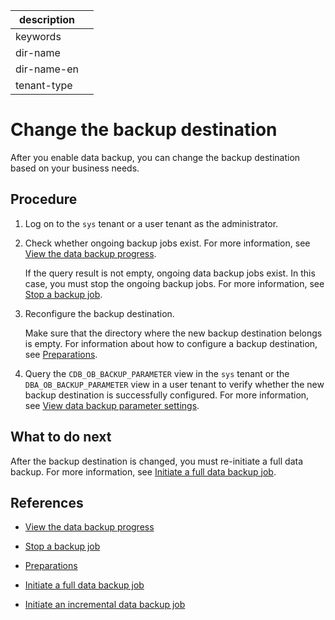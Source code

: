 |description||
|---|---|
|keywords||
|dir-name||
|dir-name-en||
|tenant-type||

# Change the backup destination

After you enable data backup, you can change the backup destination based on your business needs.

## Procedure

1. Log on to the `sys` tenant or a user tenant as the administrator.

2. Check whether ongoing backup jobs exist. For more information, see [View the data backup progress](500.view-data-backup-progress.md).

   If the query result is not empty, ongoing data backup jobs exist. In this case, you must stop the ongoing backup jobs. For more information, see [Stop a backup job](400.stop-data-backup.md).

3. Reconfigure the backup destination.

   Make sure that the directory where the new backup destination belongs is empty. For information about how to configure a backup destination, see [Preparations](100.preparation-before-data-backup.md).

4. Query the `CDB_OB_BACKUP_PARAMETER` view in the `sys` tenant or the `DBA_OB_BACKUP_PARAMETER` view in a user tenant to verify whether the new backup destination is successfully configured. For more information, see [View data backup parameter settings](700.parameters-of-data-backup.md).

## What to do next

After the backup destination is changed, you must re-initiate a full data backup. For more information, see [Initiate a full data backup job](200.initiate-full-data-backup.md).

## References

* [View the data backup progress](500.view-data-backup-progress.md)

* [Stop a backup job](400.stop-data-backup.md)

* [Preparations](100.preparation-before-data-backup.md)

* [Initiate a full data backup job](200.initiate-full-data-backup.md)

* [Initiate an incremental data backup job](300.initiate-incremental-data-backup.md)